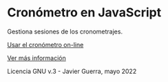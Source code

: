 Cronómetro en JavaScript
========================

Gestiona sesiones de los cronometrajes.

[Usar el cronómetro on-line]()

[Ver más información](https://javguerra.github.io/2022-05-22-cronometro-js/)

Licencia GNU v.3 - Javier Guerra, mayo 2022

